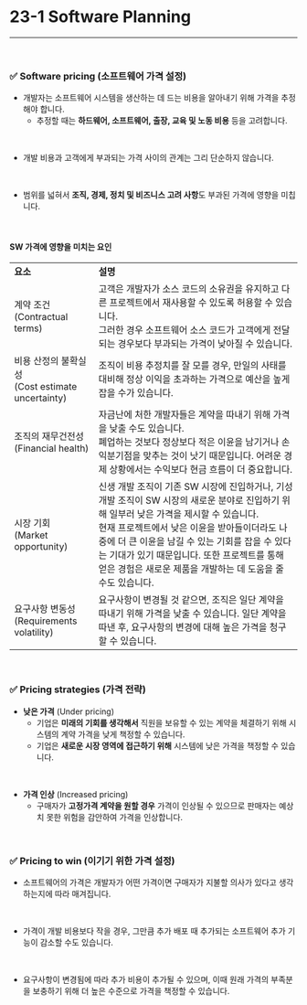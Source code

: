 # 23-1 Software Planning
---

<br>

### ✅ Software pricing (소프트웨어 가격 설정)

- 개발자는 소프트웨어 시스템을 생산하는 데 드는 비용을 알아내기 위해 가격을 추정해야 합니다.
  - 추정할 때는 **하드웨어, 소프트웨어, 출장, 교육 및 노동 비용** 등을 고려합니다.
<br>

- 개발 비용과 고객에게 부과되는 가격 사이의 관계는 그리 단순하지 않습니다.
<br>

- 범위를 넓혀서 **조직, 경제, 정치 및 비즈니스 고려 사항**도 부과된 가격에 영향을 미칩니다.
<br>

#### SW 가격에 영향을 미치는 요인
<table>
  <tr>
    <td><b>요소</td>
    <td><b>설명</td>
  </tr>
  <tr>
    <td>계약 조건<br>(Contractual terms)</td>
    <td>고객은 개발자가 소스 코드의 소유권을 유지하고 다른 프로젝트에서 재사용할 수 있도록 허용할 수 있습니다. <br>그러한 경우 소프트웨어 소스 코드가 고객에게 전달되는 경우보다 부과되는 가격이 낮아질 수 있습니다.</td>
  </tr>
  <tr>
    <td>비용 산정의 불확실성<br>(Cost estimate uncertainty)</td>
    <td>조직이 비용 추정치를 잘 모를 경우, 만일의 사태를 대비해 정상 이익을 초과하는 가격으로 예산을 높게 잡을 수가 있습니다.</td>
  </tr>
  <tr>
    <td>조직의 재무건전성<br>(Financial health)</td>
    <td>자금난에 처한 개발자들은 계약을 따내기 위해 가격을 낮출 수도 있습니다. <br>폐업하는 것보다 정상보다 적은 이윤을 남기거나 손익분기점을 맞추는 것이 낫기 때문입니다. 어려운 경제 상황에서는 수익보다 현금 흐름이 더 중요합니다.</td>
  </tr>
  <tr>
    <td>시장 기회<br>(Market opportunity)</td>
    <td>신생 개발 조직이 기존 SW 시장에 진입하거나, 기성 개발 조직이 SW 시장의 새로운 분야로 진입하기 위해 일부러 낮은 가격을 제시할 수 있습니다. <br>현재 프로젝트에서 낮은 이윤을 받아들이더라도 나중에 더 큰 이윤을 남길 수 있는 기회를 잡을 수 있다는 기대가 있기 때문입니다. 또한 프로젝트를 통해 얻은 경험은 새로운 제품을 개발하는 데 도움을 줄 수도 있습니다.</td>
  </tr>
  <tr>
    <td>요구사항 변동성<br>(Requirements volatility)</td>
    <td>요구사항이 변경될 것 같으면, 조직은 일단 계약을 따내기 위해 가격을 낮출 수 있습니다. 일단 계약을 따낸 후, 요구사항의 변경에 대해 높은 가격을 청구할 수 있습니다.</td>
  </tr>
</table>
<br>

### ✅ Pricing strategies (가격 전략)

- **낮은 가격** (Under pricing)
  - 기업은 **미래의 기회를 생각해서** 직원을 보유할 수 있는 계약을 체결하기 위해 시스템의 계약 가격을 낮게 책정할 수 있습니다.
  - 기업은 **새로운 시장 영역에 접근하기 위해** 시스템에 낮은 가격을 책정할 수 있습니다.
<br>

- **가격 인상** (Increased pricing)
  - 구매자가 **고정가격 계약을 원할 경우** 가격이 인상될 수 있으므로 판매자는 예상치 못한 위험을 감안하여 가격을 인상합니다.
<br>

### ✅ Pricing to win (이기기 위한 가격 설정)

- 소프트웨어의 가격은 개발자가 어떤 가격이면 구매자가 지불할 의사가 있다고 생각하는지에 따라 매겨집니다.
<br>

- 가격이 개발 비용보다 작을 경우, 그만큼 추가 배포 때 추가되는 소프트웨어 추가 기능이 감소할 수도 있습니다.
<br>

- 요구사항이 변경됨에 따라 추가 비용이 추가될 수 있으며, 이때 원래 가격의 부족분을 보충하기 위해 더 높은 수준으로 가격을 책정할 수 있습니다.
